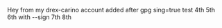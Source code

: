 Hey from my drex-carino account
    added after gpg
    sing=true test
    4th
    5th
    6th with --sign
    7th
    8th